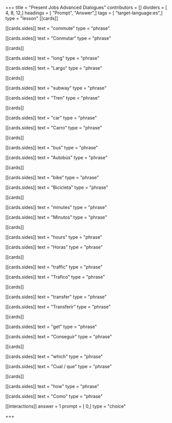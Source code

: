+++
title = "Present Jobs Advanced Dialogues"
contributors = []
dividers = [ 4, 8, 12,]
headings = [ "Prompt", "Answer",]
tags = [ "target-language:es",]
type = "lesson"
[[cards]]

[[cards.sides]]
text = "commute"
type = "phrase"

[[cards.sides]]
text = "Conmutar"
type = "phrase"

[[cards]]

[[cards.sides]]
text = "long"
type = "phrase"

[[cards.sides]]
text = "Largo"
type = "phrase"

[[cards]]

[[cards.sides]]
text = "subway"
type = "phrase"

[[cards.sides]]
text = "Tren"
type = "phrase"

[[cards]]

[[cards.sides]]
text = "car"
type = "phrase"

[[cards.sides]]
text = "Carro"
type = "phrase"

[[cards]]

[[cards.sides]]
text = "bus"
type = "phrase"

[[cards.sides]]
text = "Autobús"
type = "phrase"

[[cards]]

[[cards.sides]]
text = "bike"
type = "phrase"

[[cards.sides]]
text = "Bicicleta"
type = "phrase"

[[cards]]

[[cards.sides]]
text = "minutes"
type = "phrase"

[[cards.sides]]
text = "Minutos"
type = "phrase"

[[cards]]

[[cards.sides]]
text = "hours"
type = "phrase"

[[cards.sides]]
text = "Horas"
type = "phrase"

[[cards]]

[[cards.sides]]
text = "traffic"
type = "phrase"

[[cards.sides]]
text = "Trafico"
type = "phrase"

[[cards]]

[[cards.sides]]
text = "transfer"
type = "phrase"

[[cards.sides]]
text = "Transferir"
type = "phrase"

[[cards]]

[[cards.sides]]
text = "get"
type = "phrase"

[[cards.sides]]
text = "Conseguir"
type = "phrase"

[[cards]]

[[cards.sides]]
text = "which"
type = "phrase"

[[cards.sides]]
text = "Cual / que"
type = "phrase"

[[cards]]

[[cards.sides]]
text = "how"
type = "phrase"

[[cards.sides]]
text = "Como"
type = "phrase"

[[interactions]]
answer = 1
prompt = [ 0,]
type = "choice"

+++
